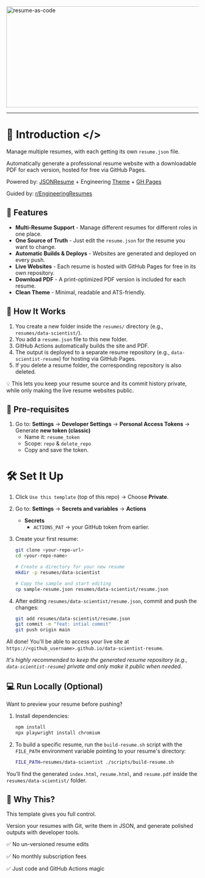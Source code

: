 <img width="867" height="265" alt="resume-as-code" src="https://github.com/user-attachments/assets/ab42ab59-e8f3-49d9-a193-40007a9a99e0" />

---

# 📄 Introduction </>

Manage multiple resumes, with each getting its own `resume.json` file.

Automatically generate a professional resume website with a downloadable PDF for each version, hosted for free via GitHub Pages.

Powered by: [JSONResume](https://jsonresume.org/) + Engineering [Theme](https://github.com/skoenig/jsonresume-theme-engineering) + [GH Pages](https://pages.github.com/)

Guided by: [r/EngineeringResumes](https://www.reddit.com/r/EngineeringResumes/wiki/index/)

## 🚀 Features

- **Multi-Resume Support** - Manage different resumes for different roles in one place.
- **One Source of Truth** - Just edit the `resume.json` for the resume you want to change.
- **Automatic Builds & Deploys** - Websites are generated and deployed on every push.
- **Live Websites** - Each resume is hosted with GitHub Pages for free in its own repository.
- **Download PDF** - A print-optimized PDF version is included for each resume.
- **Clean Theme** - Minimal, readable and ATS-friendly.

## 🔧 How It Works

1.  You create a new folder inside the `resumes/` directory (e.g., `resumes/data-scientist/`).
2.  You add a `resume.json` file to this new folder.
3.  GitHub Actions automatically builds the site and PDF.
4.  The output is deployed to a separate resume repository (e.g., `data-scientist-resume`) for hosting via GitHub Pages.
5.  If you delete a resume folder, the corresponding repository is also deleted.

💡 This lets you keep your resume source and its commit history private, while only making the live resume websites public.

## 🔑 Pre-requisites

1.  Go to: **Settings** → **Developer Settings** → **Personal Access Tokens** → Generate **new token (classic)**
    -   Name it: `resume_token`
    -   Scope: `repo` & `delete_repo`
    -   Copy and save the token.

# 🛠️ Set It Up

1.  Click `Use this template` (top of this repo) → Choose **Private**.

2.  Go to: **Settings** → **Secrets and variables** → **Actions**
    -   **Secrets**
        -   `ACTIONS_PAT` → your GitHub token from earlier.

3.  Create your first resume:
    ```bash
    git clone <your-repo-url>
    cd <your-repo-name>

    # Create a directory for your new resume
    mkdir -p resumes/data-scientist

    # Copy the sample and start editing
    cp sample-resume.json resumes/data-scientist/resume.json
    ```

4.  After editing `resumes/data-scientist/resume.json`, commit and push the changes:
    ```bash
    git add resumes/data-scientist/resume.json
    git commit -m "feat: intial commit"
    git push origin main
    ```

All done! You'll be able to access your live site at `https://<github_username>.github.io/data-scientist-resume`.

_It's highly recommended to keep the generated resume repository (e.g., `data-scientist-resume`) private and only make it public when needed._

## 💻 Run Locally (Optional)

Want to preview your resume before pushing?

1.  Install dependencies:
    ```bash
    npm install
    npx playwright install chromium
    ```

2.  To build a specific resume, run the `build-resume.sh` script with the `FILE_PATH` environment variable pointing to your resume's directory:
    ```bash
    FILE_PATH=resumes/data-scientist ./scripts/build-resume.sh
    ```

You’ll find the generated `index.html`, `resume.html`, and `resume.pdf` inside the `resumes/data-scientist/` folder.

## 🤖 Why This?

This template gives you full control.

Version your resumes with Git, write them in JSON, and generate polished outputs with developer tools.

✅ No un-versioned resume edits

✅ No monthly subscription fees

✅ Just code and GitHub Actions magic